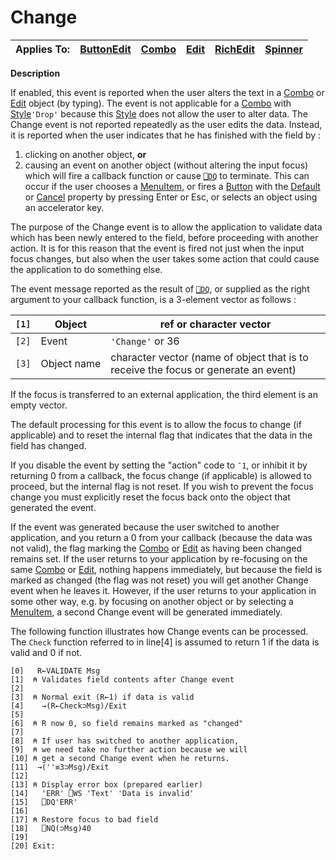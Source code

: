 



<h1 class="heading"><span class="name">Change</span></h1>

| Applies To: | [ButtonEdit](./buttonedit.md) | [Combo](./combo.md) | [Edit](./edit.md) | [RichEdit](./richedit.md) | [Spinner](./spinner.md) |
| --- | --- | --- | --- | --- | ---  |


**Description**


If enabled, this event is reported when the user alters the text in a [Combo](./combo.md) or [Edit](./edit.md) object (by typing). The event is not applicable for a [Combo](./combo.md) with [Style](./style.md)`'Drop'` because this [Style](./style.md) does not allow the user to alter data. The Change event is not reported repeatedly as the user edits the data. Instead, it is reported when the user indicates that he has finished with the field by :

1. clicking on another object, **or**
2. causing an event on another object (without altering the input focus) which will fire a callback function or cause [`⎕DQ`](../../Language/System%20Functions/dq.htm) to terminate. This can occur if the user chooses a [MenuItem](./menuitem.md), or fires a [Button](./button.md) with the [Default](./default.md) or [Cancel](./cancel.md) property by pressing Enter or Esc, or selects an object using an accelerator key.

The purpose of the Change event is to allow the application to validate data which has been newly entered to the field, before proceeding with another action. It is for this reason that the event is fired not just when the input focus changes, but also when the user takes some action that could cause the application to do something else.


The event message reported as the result of [`⎕DQ`](../../Language/System%20Functions/dq.htm), or supplied as the right argument to your callback function, is a 3-element vector as follows :


| `[1]` | Object | ref or character vector |
| --- | --- | ---  |
| `[2]` | Event | `'Change'` or 36 |
| `[3]` | Object name | character vector (name of object that is to receive the focus or generate an event) |


If the focus is transferred to an external application, the third element is an empty vector.


The default processing for this event is to allow the focus to change (if applicable) and to reset the internal flag that indicates that the data in the field has changed.


If you disable the event by setting the "action" code to `¯1`, or inhibit it by returning 0 from a callback, the focus change (if applicable) is allowed to proceed, but the internal flag is not reset. If you wish to prevent the focus change you must explicitly reset the focus back onto the object that generated the event.


If the event was generated because the user switched to another application, and you return a 0 from your callback (because the data was not valid), the flag marking the [Combo](./combo.md) or [Edit](./edit.md) as having been changed remains set. If the user returns to your application by re-focusing on the same [Combo](./combo.md) or [Edit](./edit.md), nothing happens immediately, but because the field is marked as changed (the flag was not reset) you will get another Change event when he leaves it. However, if the user returns to your application in some other way, e.g. by focusing on another object or by selecting a [MenuItem](./menuitem.md), a second Change event will be generated immediately.


The following function illustrates how Change events can be processed. The `Check` function referred to in line[4] is assumed to return 1 if the data is valid and 0 if not.
```apl
[0]   R←VALIDATE Msg
[1]  ⍝ Validates field contents after Change event
[2]
[3]  ⍝ Normal exit (R←1) if data is valid
[4]    →(R←Check⊃Msg)/Exit
[5]
[6]  ⍝ R now 0, so field remains marked as "changed"
[7]
[8]  ⍝ If user has switched to another application,
[9]  ⍝ we need take no further action because we will
[10] ⍝ get a second Change event when he returns.
[11]  →(''≡3⊃Msg)/Exit
[12]
[13] ⍝ Display error box (prepared earlier)
[14]   'ERR' ⎕WS 'Text' 'Data is invalid'
[15]   ⎕DQ'ERR'
[16]
[17] ⍝ Restore focus to bad field
[18]   ⎕NQ(⊃Msg)40
[19]
[20] Exit:
```


